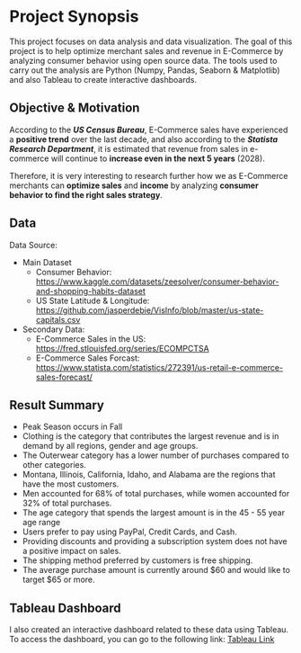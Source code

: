 # Project Synopsis
This project focuses on data analysis and data visualization. The goal of this project is to help optimize merchant sales and revenue in E-Commerce by analyzing consumer behavior using open source data. The tools used to carry out the analysis are Python (Numpy, Pandas, Seaborn & Matplotlib) and also Tableau to create interactive dashboards.

## Objective & Motivation
According to the ***US Census Bureau***, E-Commerce sales have experienced a **positive trend** over the last decade, and also according to the ***Statista Research Department***, it is estimated that revenue from sales in e-commerce will continue to **increase even in the next 5 years** (2028).

Therefore, it is very interesting to research further how we as E-Commerce merchants can **optimize sales** and **income** by analyzing **consumer behavior to find the right sales strategy**.

## Data
Data Source:
- Main Dataset
  - Consumer Behavior: https://www.kaggle.com/datasets/zeesolver/consumer-behavior-and-shopping-habits-dataset
  - US State Latitude & Longitude: https://github.com/jasperdebie/VisInfo/blob/master/us-state-capitals.csv
- Secondary Data:
  - E-Commerce Sales in the US: https://fred.stlouisfed.org/series/ECOMPCTSA
  - E-Commerce Sales Forcast: https://www.statista.com/statistics/272391/us-retail-e-commerce-sales-forecast/

## Result Summary
- Peak Season occurs in Fall
- Clothing is the category that contributes the largest revenue and is in demand by all regions, gender and age groups.
- The Outerwear category has a lower number of purchases compared to other categories.
- Montana, Illinois, California, Idaho, and Alabama are the regions that have the most customers.
- Men accounted for 68% of total purchases, while women accounted for 32% of total purchases.
- The age category that spends the largest amount is in the 45 - 55 year age range
- Users prefer to pay using PayPal, Credit Cards, and Cash.
- Providing discounts and providing a subscription system does not have a positive impact on sales.
- The shipping method preferred by customers is free shipping.
- The average purchase amount is currently around $60 and would like to target $65 or more.

## Tableau Dashboard
I also created an interactive dashboard related to these data using Tableau. To access the dashboard, you can go to the following link:
[Tableau Link](https://public.tableau.com/views/E-CommerceConsumerBehaviorintheUS_17025399920520/Dashboard?:language=en-US&:display_count=n&:origin=viz_share_link)
